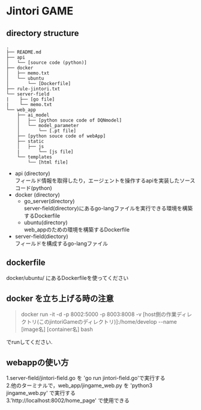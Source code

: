 # Jintori GAME 

## directory structure
```
.
├── README.md
├── api
│   └── [source code (python)]
├── docker
│   ├── memo.txt
│   └── ubuntu
│       └── [Dockerfile]
├── rule-jintori.txt
└── server-field
|    ├── [go file]
|    └── memo.txt
└── web_app
    ├── ai_model
    │   ├── [python souce code of DQNmodel]
    │   └── model_parameter
    │       └── [.pt file]
    ├── [python souce code of webApp]
    ├── static
    │   ├── js
    |       └── [js file]
    └── templates
        └── [html file]
```

* api (directory)  
フィールド情報を取得したり，エージェントを操作するapiを実装したソースコード(python)  
* docker (directory)  
    * go_server(directory)  
    server-field(directory)にあるgo-langファイルを実行できる環境を構築するDockerfile  
    * ubuntu(directory)  
    web_appのための環境を構築するDockerfile  
* server-field(diectory)  
    フィールドを構成するgo-langファイル  

## dockerfile
docker/ubuntu/ にあるDockerfileを使ってください
## docker を立ち上げる時の注意
> docker run -it -d -p 8002:5000 -p 8003:8008 -v [host側の作業ディレクトリ(このjintoriGameのディレクトリ)]:/home/develop --name [image名] [container名] bash  

でrunしてください.

## webappの使い方
1.server-field/jintori-field.go を 'go run jintori-field.go'で実行する  
2.他のターミナルで，web_app/jingame_web.py を 'python3 jingame_web.py' で実行する  
3.'http://localhost:8002/home_page' で使用できる

